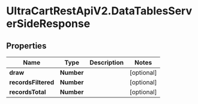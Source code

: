 # UltraCartRestApiV2.DataTablesServerSideResponse

## Properties
Name | Type | Description | Notes
------------ | ------------- | ------------- | -------------
**draw** | **Number** |  | [optional] 
**recordsFiltered** | **Number** |  | [optional] 
**recordsTotal** | **Number** |  | [optional] 


